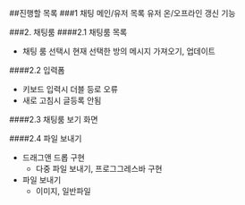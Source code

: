 ##진행할 목록
###1 채팅 메인/유저 목록 
유저 온/오프라인 갱신 기능

###2. 채팅룸
####2.1 채팅룸 목록
- 채팅 룸 선택시 현재 선택한 방의 메시지 가져오기, 업데이트

####2.2 입력폼
- 키보드 입력시 더블 등로 오류
- 새로 고침시 글등록 안됨


####2.3 채팅룸 보기 화면

####2.4 파일 보내기
- 드래그앤 드롭 구현
  - 다중 파일 보내기, 프로그그레스바 구현
- 파일 보내기
    - 이미지, 일반파일
    
    

